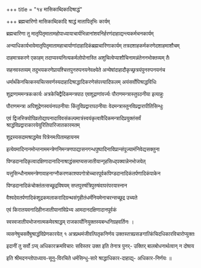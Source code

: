 +++
title = "१४ मासिकाब्दिकादिश्राद्धं"

+++
ब्रह्मचारिणो मासिकाब्दिकादि श्राद्धं मातापितृभिः कार्यम्

ब्रह्मचारिणा तु मातृपितृमातामहोपाध्यायाचार्यभिन्नानांशवनिर्हरणंदाहाद्यन्त्यकर्मचनकार्यम्

अन्याधिकार्यभावेमातृपितृमातामहाचार्याणांदाहादिकंब्रह्मचारिणाकार्यम्‌ तत्रदशाहकर्मकरणेदशाहमाशौचम्‌

दाहमात्रकरणे एकाहम्‌ तदाप्यस्यनित्यकर्मलोपोनास्ति अशुचित्वेप्याशौचिनामन्नंतेननभोक्तव्यम् तैः

सहनवस्तव्यम् तदुभयकरणेप्रायश्चित्तपुनरुपनयनेवक्ष्येते अन्येषांदाहादौकृच्छ्रत्रयंपुनरुपनयनंच

धर्मार्थंकेनचित्कस्यचित्सवर्णस्यदाहादिश्राद्धादिकरणेसंपत्त्यादिफलम्‌ अयंसर्वोपिश्राद्धविधिः

शूद्राणाममन्त्रकःकार्यः अत्रकेचिद्वैदिकमन्त्रपाठ एवशूद्राणांवर्ज्यः पौराणमन्त्रास्तुपठनीया इत्याहुः

पौराणमन्त्रा अपिशूद्रेणस्वयंनपठनीयाः किंतुविप्रद्वारापठनीयाः वेदमन्त्रास्तुनविप्रद्वारापीतिसिन्धुः

एवं द्विजस्त्रियोपिव्रतोद्यापनादाविवसंकल्पमात्रंस्वयंकृत्वावैदिकमन्त्रादिप्रयुक्तंसर्वं श्राद्धंविप्रद्वाराकारयेयुरितिपारिजातकारमतम्

शूद्रस्यसदामश्राद्धमेव पित्रेनमःपितामहायनम

इत्येवमादिनानमोन्तनाममन्त्रेणनिमन्त्रणपाद्यासनगन्धपुष्पादिनाविप्रान्संपूज्यामंनिवेद्यसक्तुना

पिण्डदानादिकृत्वादक्षिणादानादिनाश्राद्धंसमाप्यसजातीयान्गृहसिध्द्पक्वान्नेनभोजयेत्

यत्तुसिन्धौनाममन्त्रेणावाहनाग्नौकरणकाश्यपगोत्रोच्चारपूर्वकपिण्डदानादिकंतर्पणादिकंपाकेन

पिण्डदानादिकंचोक्तंतत्सच्छूद्रविषयम् सप्तपुरुषंत्रिपुरुषंवापरंपरयास्नान

वैश्वदेवतर्पणादिकंशूद्रकमलाकरादिग्रन्थसंगृहीतंधर्मंनियमेनाचरन्सच्छूद्र उच्यते

एवं किरातयवनादिहीनजातीयानांविप्रेभ्य आमदानदक्षिणादानपूर्वकं

स्वस्वजातीयभोजनात्मकमेवश्राद्धम् राजकार्योनियुक्तस्यबन्धनिग्रहवर्तिनः ।

व्यसनेषुचसर्वेषुश्राद्धंविप्रेणकारयेत् १ अत्रप्रथमंजीवत्पितृकनिर्णय उक्तस्तत्रप्रसङगात्किंचिदधिकारविचारोप्युक्तः

इदानीं तु सर्वो ऽप्य् अधिकारक्रमविचारः सविस्तर उक्त इति तेनात्र पुनर्- उक्तिर् बालबोधनार्थत्वान् न दोषाय

इति श्रीमदनन्तोपाध्याय-सूनु-विरचिते धर्मसिन्धु-सारे श्राद्धाधिकार-दाहाद्य्- अधिकार-निर्णयः ॥
